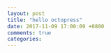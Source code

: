 ```yaml
---
layout: post
title: "hello octopress"
date: 2017-11-09 17:00:09 +0800
comments: true
categories: 
---
```

